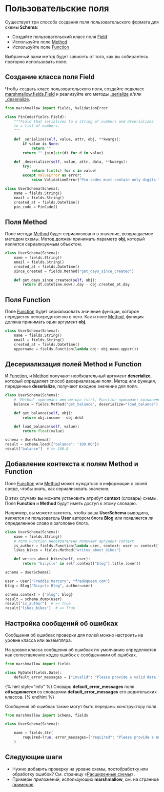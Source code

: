 # Пользовательские поля

Существует три способа создания поля пользовательского формата для схемы **Schema**:

* Создайте пользовательский класс поля [Field](../api-marshmallow/polya-fields.md#class-marshmallow.fields.field-load\_default-typing.any-less-than-marshmallow.missing-greater-than-mi)
* Используйте поле [Method](../api-marshmallow/polya-fields.md#class-marshmallow.fields.method-serialize-str-or-none-none-deserialize-str-or-none-none-kwargs)
* Используйте поле [Function](../api-marshmallow/polya-fields.md#class-marshmallow.fields.function-serialize-none-or-callable-any-any-or-callable-any-dict-any-none-d)

Выбранный вами метод будет зависеть от того, как вы собираетесь повторно использовать поле.

## Создание класса поля Field

Чтобы создать класс пользовательского поля, создайте подкласс [marshmallow.fields.Field](../api-marshmallow/polya-fields.md#class-marshmallow.fields.field-load\_default-typing.any-less-than-marshmallow.missing-greater-than-mi) и реализуйте его методы [\_serialize](../api-marshmallow/polya-fields.md#\_serialize-value-any-attr-str-obj-any-kwargs) и/или [\_deserialize](../api-marshmallow/polya-fields.md#\_deserialize-value-any-attr-str-or-none-data-mapping-str-any-or-none-kwargs).

```python
from marshmallow import fields, ValidationError

class PinCode(fields.Field):
    """Field that serializes to a string of numbers and deserializes
    to a list of numbers.
    """

    def _serialize(self, value, attr, obj, **kwargs):
        if value is None:
            return ""
        return "".join(str(d) for d in value)

    def _deserialize(self, value, attr, data, **kwargs):
        try:
            return [int(c) for c in value]
        except ValueError as error:
            raise ValidationError("Pin codes must contain only digits.") from error

class UserSchema(Schema):
    name = fields.String()
    email = fields.String()
    created_at = fields.DateTime()
    pin_code = PinCode()
```

## Поля Method

Поле метода [Method](../api-marshmallow/polya-fields.md#class-marshmallow.fields.method-serialize-str-or-none-none-deserialize-str-or-none-none-kwargs) будет сериализовано в значение, возвращаемое методом схемы. Метод должен принимать параметр **obj**, который является сериализуемым объектом.

```python
class UserSchema(Schema):
    name = fields.String()
    email = fields.String()
    created_at = fields.DateTime()
    since_created = fields.Method("get_days_since_created")

    def get_days_since_created(self, obj):
        return dt.datetime.now().day - obj.created_at.day
```

## Поля Function

Поле [Function](../api-marshmallow/polya-fields.md#class-marshmallow.fields.function-serialize-none-or-callable-any-any-or-callable-any-dict-any-none-d) будет сериализовать значение функции, которое передается непосредственно в него. Как и поле [Method](../api-marshmallow/polya-fields.md#class-marshmallow.fields.method-serialize-str-or-none-none-deserialize-str-or-none-none-kwargs), функция должна принимать один аргумент **obj**.

```python
class UserSchema(Schema):
    name = fields.String()
    email = fields.String()
    created_at = fields.DateTime()
    uppername = fields.Function(lambda obj: obj.name.upper())
```

## Десериализация полей Method и Function

И [Function](../api-marshmallow/polya-fields.md#class-marshmallow.fields.function-serialize-none-or-callable-any-any-or-callable-any-dict-any-none-d), и [Method](../api-marshmallow/polya-fields.md#class-marshmallow.fields.method-serialize-str-or-none-none-deserialize-str-or-none-none-kwargs) получают необязательный аргумент **deserialize**, который определяет способ десериализации поля. Метод или функция, переданные **deserialize**, получают входное значение для поля.

```python
class UserSchema(Schema):
    # `Method` принимает имя метода (str), Function принимает вызываемый объект
    balance = fields.Method("get_balance", deserialize="load_balance")

    def get_balance(self, obj):
        return obj.income - obj.debt

    def load_balance(self, value):
        return float(value)

schema = UserSchema()
result = schema.load({"balance": "100.00"})
result["balance"]  # => 100.0
```

## Добавление контекста к полям Method и Function

Поле [Function](../api-marshmallow/polya-fields.md#class-marshmallow.fields.function-serialize-none-or-callable-any-any-or-callable-any-dict-any-none-d) или [Method](../api-marshmallow/polya-fields.md#class-marshmallow.fields.method-serialize-str-or-none-none-deserialize-str-or-none-none-kwargs) может нуждаться в информации о своей среде, чтобы знать, как сериализовать значение.

В этих случаях вы можете установить атрибут **context** (словарь) схемы. Поля **Function** и **Method** будут иметь доступ к этому словарю.

Например, вы можете захотеть, чтобы ваша **UserSchema** выводила, является ли пользователь **User** автором блога **Blog** или появляется ли определенное слово в заголовке блога.

```python
class UserSchema(Schema):
    name = fields.String()
    # поля Function необязательно получают аргумент context
    is_author = fields.Function(lambda user, context: user == context["blog"].author)
    likes_bikes = fields.Method("writes_about_bikes")

    def writes_about_bikes(self, user):
        return "bicycle" in self.context["blog"].title.lower()

schema = UserSchema()

user = User("Freddie Mercury", "fred@queen.com")
blog = Blog("Bicycle Blog", author=user)

schema.context = {"blog": blog}
result = schema.dump(user)
result["is_author"]  # => True
result["likes_bikes"]  # => True
```

## Настройка сообщений об ошибках

Сообщения об ошибках проверки для полей можно настроить на уровне класса или экземпляра.

На уровне класса сообщения об ошибках по умолчанию определяются как сопоставление кодов ошибок с сообщениями об ошибках.

```python
from marshmallow import fields

class MyDate(fields.Date):
    default_error_messages = {"invalid": "Please provide a valid date."}
```

{% hint style="info" %}
Словарь **default\_error\_messages** поля _**объединяется**_ со словарями **default\_error\_messages** его родительских классов.
{% endhint %}

Сообщения об ошибках также могут быть переданы конструктору поля.

```python
from marshmallow import Schema, fields

class UserSchema(Schema):

    name = fields.Str(
        required=True, error_messages={"required": "Please provide a name."}
    )
```

## Следующие шаги

* Нужно добавить проверку на уровне схемы, постобработку или обработку ошибок? См. страницу «[Расширенные схемы](rasshirennye-skhemy.md)».
* Примеры приложений, использующих **marshmallow**, см. на странице [примеров](primery-marshmallow.md).
